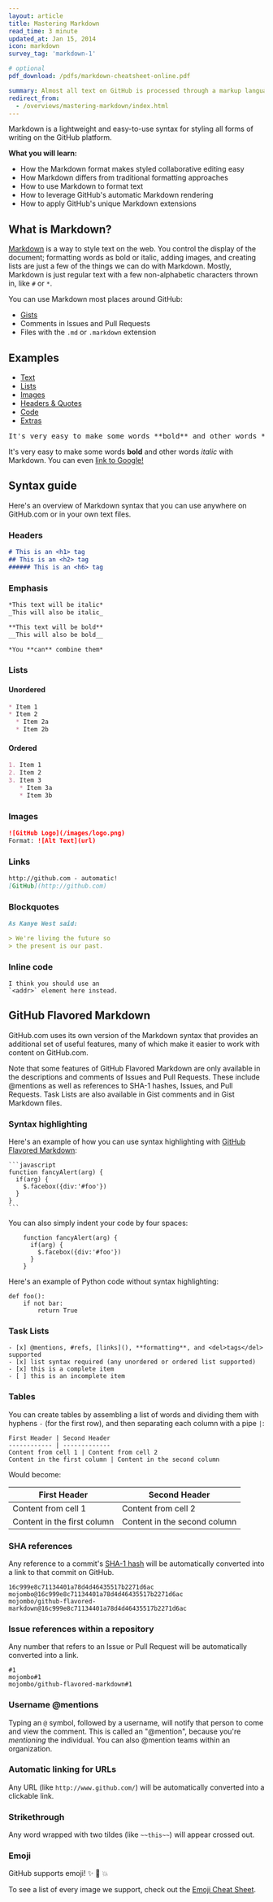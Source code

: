 ```yaml
---
layout: article
title: Mastering Markdown
read_time: 3 minute
updated_at: Jan 15, 2014
icon: markdown
survey_tag: 'markdown-1'

# optional
pdf_download: /pdfs/markdown-cheatsheet-online.pdf

summary: Almost all text on GitHub is processed through a markup language called <em>Markdown</em> — it's an easy way to include simple formatting (like <em>italics</em>, <strong>bold words</strong>, lists, and <a href="/features/mastering-markdown">links</a>). This guide will show you the ins-and-outs of Markdown on GitHub.
redirect_from:
  - /overviews/mastering-markdown/index.html
---
```


<a id="intro" title="Intro" class="toc-item"></a>
Markdown is a lightweight and easy-to-use syntax for styling all forms of writing on the GitHub platform.

**What you will learn:**

* How the Markdown format makes styled collaborative editing easy
* How Markdown differs from traditional formatting approaches
* How to use Markdown to format text
* How to leverage GitHub's automatic Markdown rendering
* How to apply GitHub's unique Markdown extensions

<a id="what" title="What is Markdown?" class="toc-item"></a>
## What is Markdown?

[Markdown](http://daringfireball.net/projects/markdown/) is a way to style text on the web. You control the display of the document; formatting words as bold or italic, adding images, and creating lists are just a few of the things we can do with Markdown. Mostly, Markdown is just regular text with a few non-alphabetic characters thrown in, like `#` or `*`.

You can use Markdown most places around GitHub:

- [Gists](https://gist.github.com/)
- Comments in Issues and Pull Requests
- Files with the `.md` or `.markdown` extension

<a id="examples" title="Examples" class="toc-item"></a>
## Examples

<ul class="example-nav js-examples-nav">
  <li><a href="#" class="selected" data-container-id="example-text" data-proofer-ignore>Text</a></li>
  <li><a href="#" data-container-id="example-lists" data-proofer-ignore>Lists</a></li>
  <li><a href="#" data-container-id="example-images" data-proofer-ignore>Images</a></li>
  <li><a href="#" data-container-id="example-headers" data-proofer-ignore>Headers &amp; Quotes</a></li>
  <li><a href="#" data-container-id="example-code" data-proofer-ignore>Code</a></li>
  <li><a href="#" data-container-id="example-extras" data-proofer-ignore>Extras</a></li>
</ul>

<div class="markdown-example" id="example-text">
<pre class="source">
It's very easy to make some words **bold** and other words *italic* with Markdown. You can even [link to Google!](http://google.com)
</pre>
<div class="rendered">
It's very easy to make some words <strong>bold</strong> and other words <em>italic</em> with Markdown. You can even <a href="http://google.com">link to Google!</a>
</div>
</div>

<div class="markdown-example" id="example-lists" style="display:none">
<pre class="source">
Sometimes you want numbered lists:

1. One
2. Two
3. Three

Sometimes you want bullet points:

* Start a line with a star
* Profit!

Alternatively,

- Dashes work just as well
- And if you have sub points, put two spaces before the dash or star:
  - Like this
  - And this
</pre>
<div class="rendered">
  <p>Sometimes you want numbered lists:</p>
  <ol>
  <li>One</li>
  <li>Two</li>
  <li>Three</li>
  </ol>
  <p>Sometimes you want bullet points:</p>
  <ul>
  <li>Start a line with a star</li>
  <li>Profit!</li>
  </ul>
  <p>Alternatively,</p>
  <ul>
  <li>Dashes work just as well</li>
  <li>And if you have sub points, put two spaces before the dash or star:
  <ul>
  <li>Like this</li>
  <li>And this</li>
  </ul>
  </li>
  </ul>
</div>
</div>

<div class="markdown-example" id="example-images" style="display:none">
<pre class="source">
If you want to embed images, this is how you do it:

![Image of Yaktocat](https://octodex.github.com/images/yaktocat.png)
</pre>
<div class="rendered">
  <p>If you want to embed images, this is how you do it:</p>
  <p><img src="https://octodex.github.com/images/yaktocat.png" alt="Image of Yakotocat"/></p>
</div>
</div>

<div class="markdown-example" id="example-headers" style="display:none">
<pre class="source">
# Structured documents

Sometimes it's useful to have different levels of headings to structure your documents. Start lines with a `#` to create headings. Multiple `##` in a row denote smaller heading sizes.

### This is a third-tier heading

You can use  one `#` all the way up to `######` six for different heading sizes.

If you'd like to quote someone, use the > character before the line:

> Coffee. The finest organic suspension ever devised... I beat the Borg with it.
> - Captain Janeway
</pre>
<div class="rendered">
  <h1>Structured documents</h1>

  <p>Sometimes it&rsquo;s useful to have different levels of headings to structure your documents. Start lines with a <code>#</code> to create headings. Multiple <code>##</code> in a row denote smaller heading sizes.</p>

  <h3>This is a third-tier heading</h3>

  <p>You can use  one <code>#</code> all the way up to <code>######</code> six for different heading sizes.</p>

  <p>If you&rsquo;d like to quote someone, use the > character before the line:</p>

  <blockquote><p>Coffee. The finest organic suspension ever devised&hellip; I beat the Borg with it.
  - Captain Janeway</p></blockquote>
</div>
</div>


<div class="markdown-example" id="example-code" style="display:none">
<pre class="source">
There are many different ways to style code with GitHub's markdown. If you have inline code blocks, wrap them in backticks: `var example = true`.  If you've got a longer block of code, you can indent with four spaces:

    if (isAwesome){
      return true
    }

GitHub also supports something called code fencing, which allows for multiple lines without indentation:

```
if (isAwesome){
  return true
}
```

And if you'd like to use syntax highlighting, include the language:

```javascript
if (isAwesome){
  return true
}
```
</pre>
<div class="rendered">
  <p>There are many different ways to style code with GitHub&rsquo;s markdown. If you have inline code blocks, wrap them in backticks: <code>var example = true</code>.  If you&rsquo;ve got a longer block of code, you can indent with four spaces:</p>

<pre><code>if (isAwesome){
  return true
}
</code></pre>

  <p>GitHub also supports something called code fencing, which allows for multiple lines without indentation:</p>

<pre><code>if (isAwesome){
  return true
}
</code></pre>

  <p>And if you&rsquo;d like to use syntax highlighting, include the language:</p>

<div class="highlight highlight-javascript"><pre><span class="k">if</span> <span class="p">(</span><span class="nx">isAwesome</span><span class="p">){</span>
  <span class="k">return</span> <span class="kc">true</span>
<span class="p">}</span>
</pre></div>

</div>
</div>


<div class="markdown-example" id="example-extras" style="display:none">
<pre class="source">
GitHub supports many extras in Markdown that help you reference and link to people. If you ever want to direct a comment at someone, you can prefix their name with an @ symbol: Hey @kneath — love your sweater!

But I have to admit, tasks lists are my favorite:

- [x] This is a complete item
- [ ] This is an incomplete item

And, of course emoji! :<nbsp>sparkles: :<nbsp>camel: :<nbsp>boom:
</pre>
<div class="rendered">
  <p>GitHub supports many extras in Markdown that help you reference and link to people. If you ever want to direct a comment at someone, you can prefix their name with an @ symbol: Hey <a href="https://github.com/kneath" class="user-mention">@kneath</a> — love your sweater!</p>

  <p>But I have to admit, tasks lists are my favorite:</p>

  <ul class="task-list">
  <li class="task-list-item">
  <input type="checkbox" class="task-list-item-checkbox" checked="" disabled=""> This is a complete item</li>
  <li class="task-list-item">
  <input type="checkbox" class="task-list-item-checkbox" disabled=""> This is an incomplete item</li>
  </ul><p>And, of course emoji! :sparkles: :camel: :boom:</p>

</div>
</div>



<a id="syntax" title="Basic syntax" class="toc-item"></a>
## Syntax guide

Here's an overview of Markdown syntax that you can use anywhere on GitHub.com or in your own text files.

### Headers

```markdown
# This is an <h1> tag
## This is an <h2> tag
###### This is an <h6> tag
```

### Emphasis

```markdown
*This text will be italic*
_This will also be italic_

**This text will be bold**
__This will also be bold__

*You **can** combine them*
```

### Lists

#### Unordered

```markdown
* Item 1
* Item 2
  * Item 2a
  * Item 2b
```

#### Ordered

```markdown
1. Item 1
2. Item 2
3. Item 3
   * Item 3a
   * Item 3b
```

### Images

```markdown
![GitHub Logo](/images/logo.png)
Format: ![Alt Text](url)
```

### Links

```markdown
http://github.com - automatic!
[GitHub](http://github.com)
```

### Blockquotes

```markdown
As Kanye West said:

> We're living the future so
> the present is our past.
```

### Inline code

    I think you should use an
    `<addr>` element here instead.

<a id="GitHub-flavored-markdown" title="GFM" class="toc-item"></a>
## GitHub Flavored Markdown

GitHub.com uses its own version of the Markdown syntax that provides an additional set of useful features, many of which make it easier to work with content on GitHub.com.

Note that some features of GitHub Flavored Markdown are only available in the descriptions and comments of Issues and Pull Requests. These include @mentions as well as references to SHA-1 hashes, Issues, and Pull Requests. Task Lists are also available in Gist comments and in Gist Markdown files.

### Syntax highlighting

Here's an example of how you can use syntax highlighting with [GitHub Flavored Markdown](https://help.github.com/articles/github-flavored-markdown):

    ```javascript
    function fancyAlert(arg) {
      if(arg) {
        $.facebox({div:'#foo'})
      }
    }
    ```

You can also simply indent your code by four spaces:

        function fancyAlert(arg) {
          if(arg) {
            $.facebox({div:'#foo'})
          }
        }

Here's an example of Python code without syntax highlighting:

    def foo():
        if not bar:
            return True

### Task Lists

```
- [x] @mentions, #refs, [links](), **formatting**, and <del>tags</del> supported
- [x] list syntax required (any unordered or ordered list supported)
- [x] this is a complete item
- [ ] this is an incomplete item
```

### Tables

You can create tables by assembling a list of words and dividing them with hyphens `-` (for the first row), and then separating each column with a pipe `|`:

```
First Header | Second Header
------------ | -------------
Content from cell 1 | Content from cell 2
Content in the first column | Content in the second column
```

Would become:

First Header | Second Header
------------ | -------------
Content from cell 1 | Content from cell 2
Content in the first column | Content in the second column


### SHA references

Any reference to a commit's [SHA-1 hash][] will be automatically converted into a link to that commit on GitHub.

  [SHA-1 hash]: http://en.wikipedia.org/wiki/SHA-1

```
16c999e8c71134401a78d4d46435517b2271d6ac
mojombo@16c999e8c71134401a78d4d46435517b2271d6ac
mojombo/github-flavored-markdown@16c999e8c71134401a78d4d46435517b2271d6ac
```

### Issue references within a repository

Any number that refers to an Issue or Pull Request will be automatically converted into a link.

```
#1
mojombo#1
mojombo/github-flavored-markdown#1
```

### Username @mentions

Typing an `@` symbol, followed by a username, will notify that person to come and view the comment. This is called an "@mention", because you're _mentioning_ the individual. You can also @mention teams within an organization.

### Automatic linking for URLs

Any URL (like `http://www.github.com/`) will be automatically converted into a clickable link.

### Strikethrough

Any word wrapped with two tildes (like `~~this~~`) will appear crossed out.

### Emoji

GitHub supports emoji! :sparkles: :camel: :boom:

 To see a list of every image we support, check out the [Emoji Cheat Sheet](http://www.emoji-cheat-sheet.com/).
